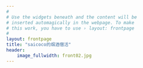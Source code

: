 ```yaml
---
#
# Use the widgets beneath and the content will be
# inserted automagically in the webpage. To make
# this work, you have to use › layout: frontpage
#
layout: frontpage
title: "saicoco的烟酒僧活"
header:
    image_fullwidth: front02.jpg
---
```

